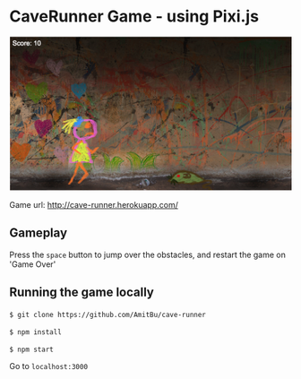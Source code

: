 # CaveRunner Game - using Pixi.js

![Cave runner screenshot](/src/assets/screenshot/CaveRunner.png?raw=true "Cave Runner")

Game url: http://cave-runner.herokuapp.com/

## Gameplay

Press the `space` button to jump over the obstacles, and restart the game on 'Game Over'

## Running the game locally

`$ git clone https://github.com/AmitBu/cave-runner`

`$ npm install`

`$ npm start`

Go to `localhost:3000`
